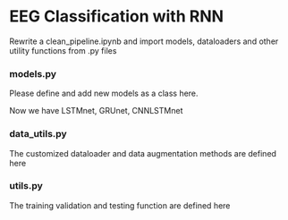# EEG Classification with RNN
Rewrite a clean_pipeline.ipynb and import models, dataloaders and other utility functions from .py files

### models.py
Please define and add new models as a class here.

Now we have LSTMnet, GRUnet, CNNLSTMnet

### data_utils.py
The customized dataloader and data augmentation methods are defined here

### utils.py
The training validation and testing function are defined here


